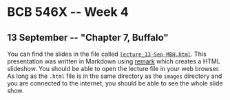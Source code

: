 # BCB 546X -- Week 4

## 13 September -- "Chapter 7, Buffalo"

You can find the slides in the file called [`lecture_13-Sep-MBH.html`](http://eeob-biodata.github.io/BCB546X-Fall2017/Week_4/lecture_13-Sep-MBH.html/#1). This presentation was written in Markdown using [remark](https://remarkjs.com/#1) which creates a HTML slideshow. You should be able to open the lecture file in your  web browser. As long as the `.html` file is in the same directory as the `images` directory and you are connected to the internet, you should be able to see the whole slide show.